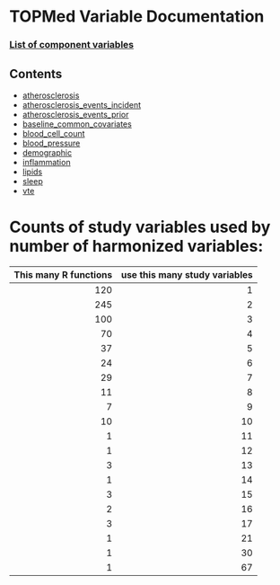 # TOPMed Variable Documentation
### [List of component variables](#component_vars)
## Contents
* [atherosclerosis](atherosclerosis.md)
* [atherosclerosis_events_incident](atherosclerosis_events_incident.md)
* [atherosclerosis_events_prior](atherosclerosis_events_prior.md)
* [baseline_common_covariates](baseline_common_covariates.md)
* [blood_cell_count](blood_cell_count.md)
* [blood_pressure](blood_pressure.md)
* [demographic](demographic.md)
* [inflammation](inflammation.md)
* [lipids](lipids.md)
* [sleep](sleep.md)
* [vte](vte.md)



<a id="component_vars"></a>
# Counts of study variables used by number of harmonized variables:
| This many R functions | use this many study variables |
|------------:|-----------:|
| 120 | 1 |
| 245 | 2 |
| 100 | 3 |
| 70 | 4 |
| 37 | 5 |
| 24 | 6 |
| 29 | 7 |
| 11 | 8 |
| 7 | 9 |
| 10 | 10 |
| 1 | 11 |
| 1 | 12 |
| 3 | 13 |
| 1 | 14 |
| 3 | 15 |
| 2 | 16 |
| 3 | 17 |
| 1 | 21 |
| 1 | 30 |
| 1 | 67 |
